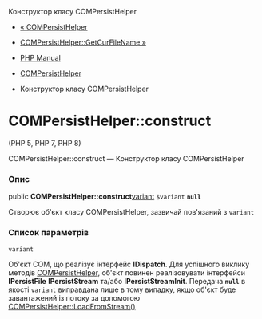 Конструктор класу COMPersistHelper

-   [« COMPersistHelper](class.compersisthelper.html)
    
-   [COMPersistHelper::GetCurFileName »](compersisthelper.getcurfilename.html)
    
-   [PHP Manual](index.html)
    
-   [COMPersistHelper](class.compersisthelper.html)
    
-   Конструктор класу COMPersistHelper
    

# COMPersistHelper::construct

(PHP 5, PHP 7, PHP 8)

COMPersistHelper::construct — Конструктор класу COMPersistHelper

### Опис

public **COMPersistHelper::construct**[variant](class.variant.html) `$variant` **`null`**

Створює об'єкт класу COMPersistHelper, зазвичай пов'язаний з `variant`

### Список параметрів

`variant`

Об'єкт COM, що реалізує інтерфейс **IDispatch**. Для успішного виклику методів [COMPersistHelper](class.compersisthelper.html), об'єкт повинен реалізовувати інтерфейси **IPersistFile** **IPersistStream** та/або **IPersistStreamInit**. Передача **`null`** в якості `variant` виправдана лише в тому випадку, якщо об'єкт буде завантажений із потоку за допомогою [COMPersistHelper::LoadFromStream()](compersisthelper.loadfromstream.html)
